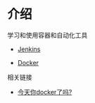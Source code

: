 
# 介绍

学习和使用容器和自动化工具

* [Jenkins](./jenkins.md)
<!-- * [Travis CI](./Travis-CI.md) -->
* [Docker](./docker/basic/[译]docker概述.md)

相关链接

* [今天你docker了吗?](https://blog.zhujian.life/posts/5c6c610b.html)
